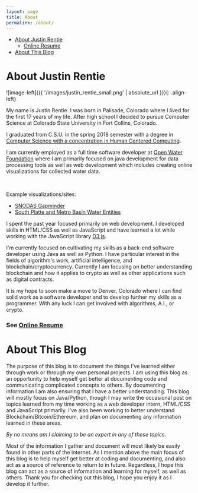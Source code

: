 ```yaml
---
layout: page
title: About
permalink: /about/
---
```


* [About Justin Rentie](#about-justin-rentie)
    * [Online Resume](/resume/)
* [About This Blog](#about-this-blog)

# About Justin Rentie #

![image-left]({{ '/images/justin_rentie_small.png' | absolute_url }}){: .align-left}

My name is Justin Rentie. I was born in Palisade, Colorado where I lived for the first 17 years of my life. After high school I decided to pursue Computer Science at Colorado State University in Fort Collins, Colorado.

I graduated from C.S.U. in the spring 2018 semester with a degree in [Computer Science with a concentration in Human Centered Computing](https://www.cs.colostate.edu/cstop/csacademics/csdegrees/csbachelors/hccmajor.php).  

I am currently employed as a full time software developer at [Open Water Foundation](http://openwaterfoundation.org/) where I am primarily focused on java development for data processing tools as well as web development which includes creating online visualizations for collected water data.

&nbsp; &nbsp;

Example visualizations/sites:
* [SNODAS Gapminder](http://viz.openwaterfoundation.org/co/owf-viz-co-snodas-gapminder/)
* [South Platte and Metro Basin Water Entities](http://stories.openwaterfoundation.org/co/swsi-story-sp-entities/)

I spent the past year focused primarily on web development. I developed skills in HTML/CSS as well as JavaScript and have learned a lot while working with the JavaScript library [D3.js](https://d3js.org/).

I'm currently focused on cultivating my skills as a back-end software developer using Java as well as Python. I have particular interest in the fields of algorithm's work, artificial intelligence, and blockchain/cryptocurrency. Currently I am focusing on better understanding blockchain and how it applies to crypto as well as other applications such as digital contracts.

It is my hope to soon make a move to Denver, Colorado where I can find solid work as a software developer and to develop further my skills as a programmer. With any luck I can get involved with algorithms, A.I., or crypto.

### See [Online Resume](/resume/) ###

# About This Blog #

The purpose of this blog is to document the things I've learned either through work or through my own personal projects. I am using this blog as an opportunity to help myself get better at documenting code and communicating complicated concepts to others. By documenting information I am also ensuring that I have a better understanding. This blog will mostly focus on Java/Python, though I may write the occasional post on topics learned from my time working as a web developer intern, HTML/CSS and JavaScript primarily. I've also been working to better understand Blockchain/Bitcoin/Ethereum, and plan on documenting any information learned in these areas.

*By no means am I claiming to be an expert in any of these topics*.

Most of the information I gather and document will most likely be easily found in other parts of the internet. As I mention above the main focus of this blog is to help myself get better at coding and documenting, and also act as a source of reference to return to in future. Regardless, I hope this blog can act as a source of information and learning for myself, as well as others. Thank you for checking out this blog, I hope you enjoy it as I develop it further.
